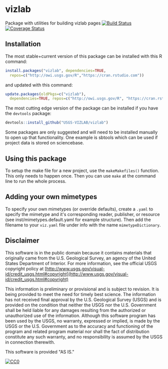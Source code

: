 # vizlab
Package with utilities for building vizlab pages
[![Build Status](https://travis-ci.org/USGS-VIZLAB/vizlab.svg)](https://travis-ci.org/USGS-VIZLAB/vizlab)
[![Coverage Status](https://coveralls.io/repos/github/USGS-VIZLAB/vizlab/badge.svg?branch=master)](https://coveralls.io/github/USGS-VIZLAB/vizlab?branch=master)

## Installation

The most stable+current version of this package can be installed with this R command:
```r
install.packages("vizlab", dependencies=TRUE, 
  repos=c("http://owi.usgs.gov/R","https://cran.rstudio.com"))
```
and updated with this command:
```r
update.packages(oldPkgs=c("vizlab"),
  dependencies=TRUE, repos=c("http://owi.usgs.gov/R", "https://cran.rstudio.com"))
```

The most cutting edge version of the package can be installed if you have the `devtools` package:
```r
devtools::install_github("USGS-VIZLAB/vizlab")
```

Some packages are only suggested and will need to be installed manually to open up that functionality.  One example is sbtools which can be used if project data is stored on sciencebase.

## Using this package

To setup the make file for a new project, use the `makeMakefiles()` function. This only needs to happen once. Then you can use `make` at the command line to run the whole process.

## Adding your own mimetypes
To specify your own mimetypes (or override defaults), create a `.yaml` to specify the mimetype and it's corresponding reader, publisher, or resource (see inst/mimetypes.default.yaml for example structure). Then add the filename to your `viz.yaml` file under info with the name `mimetypeDictionary`.

## Disclaimer

This software is in the public domain because it contains materials that originally came from the U.S. Geological Survey, an agency of the United States Department of Interior. For more information, see the official USGS copyright policy at [http://www.usgs.gov/visual-id/credit_usgs.html#copyright](http://www.usgs.gov/visual-id/credit_usgs.html#copyright)

This information is preliminary or provisional and is subject to revision. It is being provided to meet the need for timely best science. The information has not received final approval by the U.S. Geological Survey (USGS) and is provided on the condition that neither the USGS nor the U.S. Government shall be held liable for any damages resulting from the authorized or unauthorized use of the information. Although this software program has been used by the USGS, no warranty, expressed or implied, is made by the USGS or the U.S. Government as to the accuracy and functioning of the program and related program material nor shall the fact of distribution constitute any such warranty, and no responsibility is assumed by the USGS in connection therewith.

This software is provided "AS IS."


 [
    ![CC0](http://i.creativecommons.org/p/zero/1.0/88x31.png)
  ](http://creativecommons.org/publicdomain/zero/1.0/)
